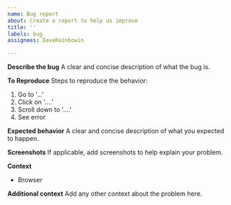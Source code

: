 ```yaml
---
name: Bug report
about: Create a report to help us improve
title: ''
labels: bug
assignees: DaveRainbowin

---
```


**Describe the bug**
A clear and concise description of what the bug is.

**To Reproduce**
Steps to reproduce the behavior:
1. Go to '...'
2. Click on '....'
3. Scroll down to '....'
4. See error

**Expected behavior**
A clear and concise description of what you expected to happen.

**Screenshots**
If applicable, add screenshots to help explain your problem.

**Context**
 - Browser

**Additional context**
Add any other context about the problem here.

